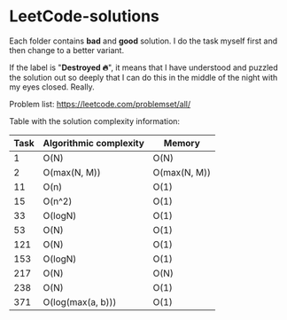 # LeetCode-solutions

Each folder contains **bad** and **good** solution. I do the task myself first and then change to a better variant.

If the label is "**Destroyed 🔥**", it means that I have understood and puzzled the solution out so deeply that I can do this in the middle of the night with my eyes closed. Really.

Problem list: https://leetcode.com/problemset/all/

Table with the solution complexity information:

| Task | Algorithmic complexity |    Memory    |
| ---- | ---------------------- |    ------    |
| 1    | O(N)                   | O(N)         |
| 2    | O(max(N, M))           | O(max(N, M)) |
| 11   | O(n)                   | O(1)         |
| 15   | O(n^2)                 | O(1)         |
| 33   | O(logN)                | O(1)         |
| 53   | O(N)                   | O(1)         |
| 121  | O(N)                   | O(1)         |
| 153  | O(logN)                | O(1)         |
| 217  | O(N)                   | O(N)         |
| 238  | O(N)                   | O(1)         |
| 371  | O(log(max(a, b)))      | O(1)         |
